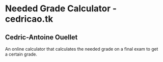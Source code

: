 # Needed Grade Calculator - cedricao.tk
## Cedric-Antoine Ouellet
An online calculator that calculates the needed grade on a final exam to get a certain grade.